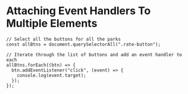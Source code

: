 # Attaching Event Handlers To Multiple Elements

```
// Select all the buttons for all the parks
const allBtns = document.querySelectorAll(".rate-button");

// Iterate through the list of buttons and add an event handler to each
allBtns.forEach((btn) => {
  btn.addEventListener("click", (event) => {
    console.log(event.target);
  });
});
```
